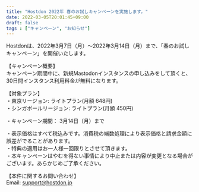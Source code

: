 ```yaml
---
title: "Hostdon 2022年 春のお試しキャンペーンを実施します。"
date: 2022-03-05T20:01:45+09:00
draft: false
tags : ["キャンペーン", "お知らせ"]
---
```

  
Hostdonは、2022年3月7日（月）～2022年3月14日（月）まで、「春のお試しキャンペーン」を開催いたします。  
  
【キャンペーン概要】    
キャンペーン期間中に、新規Mastodonインスタンスの申し込みをして頂くと、30日間インスタンス利用料金が無料になります。  
  
【対象プラン】  
・東京リージョン:  ライトプラン(月額 648円)  
・シンガポールリージョン:  ライトプラン(月額 450円)  
  
・キャンペーン期間： 3月14日（月）まで  
  
・表示価格はすべて税込みです。消費税の端数処理により表示価格と請求金額に誤差がでることがあります。  
・特典の適用はお一人様一回限りとさせて頂きます。  
・本キャンペーンはやむを得ない事情により中止または内容が変更となる場合がございます。あらかじめご了承ください。  
  
【本件に関するお問い合わせ】  
Email: support@hostdon.jp
